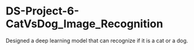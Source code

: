 # DS-Project-6-CatVsDog_Image_Recognition
Designed a deep learning model that can recognize if it is a cat or a dog.
